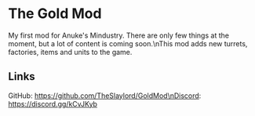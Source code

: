 # The Gold Mod
My first mod for Anuke's Mindustry. There are only few things at the moment, but a lot of content is coming soon.\nThis mod adds new turrets, factories, items and units to the game.

## Links
GitHub: https://github.com/TheSlaylord/GoldMod\nDiscord: https://discord.gg/kCvJKyb
